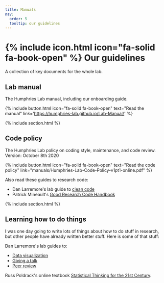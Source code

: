 ```yaml
---
title: Manuals
nav:
  order: 5
  tooltip: our guidelines
---
```


# {% include icon.html icon="fa-solid fa-book-open" %} Our guidelines

A collection of key documents for the whole lab.

## Lab manual
The Humphries Lab manual, including our onboarding guide.

{%
  include button.html
  icon="fa-solid fa-book-open"
  text="Read the manual"
  link='https://humphries-lab.github.io/Lab-Manual/'
%}

{% include section.html %}
## Code policy
The Humphries Lab policy on coding style, maintenance, and code review.
Version: October 8th 2020

{%
  include button.html
  icon="fa-solid fa-book-open"
  text="Read the code policy"
  link="manuals/Humphries-Lab-Code-Policy-v1pt1-online.pdf"
%}

Also read these guides to research code:
- Dan Larremore's lab guide to [clean code](https://drive.google.com/file/d/1TraVwRkbkCbHq-s_-NS69ZEbRNwH8XNh/view?usp=sharing)
- Patrick Mineault's [Good Research Code Handbook](https://goodresearch.dev/index.html)

{% include section.html %}
## Learning how to do things

I was one day going to write lots of things about how to do stuff in research, but other people have already written better stuff. Here is some of that stuff:

Dan Larremore's lab guides to:
- [Data visualization](https://drive.google.com/file/d/1LouVvISCRlWkItZgzoHcgoU5Q1VyHT4U/view?usp=sharing)
- [Giving a talk](https://drive.google.com/file/d/13efH6iA6toPtJ91KBt_QCeAyQBcSN7SA/view?usp=sharing)
- [Peer review](https://drive.google.com/file/d/1g7VSbUkF9wBszcjHCeZlGHoHqUqYfDC0/view?usp=sharing)

Russ Poldrack's online textbook [Statistical Thinking for the 21st Century](https://statsthinking21.github.io/statsthinking21-core-site/index.html).

